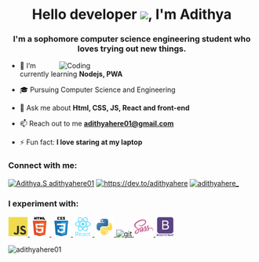 <h1 align="center">Hello developer  <img src="https://github.com/TheDudeThatCode/TheDudeThatCode/blob/master/Assets/Hi.gif" width="29px">, I'm Adithya</h1>
<h3 align="center">I'm a sophomore computer science engineering student who loves trying out new things.</h3>

<img align="right" alt="Coding" width="400" src="https://cdn.dribbble.com/users/2646423/screenshots/5507196/computer.gif">

- 🌱 I’m currently learning **Nodejs, PWA**

- 🎓 Pursuing Computer Science and Engineering

- 💬 Ask me about **Html, CSS, JS, React and front-end**

- 📫 Reach out to me **adithyahere01@gmail.com**

- ⚡ Fun fact: **I love staring at my laptop**

<h3 align="left">Connect with me:</h3>
<p align="left">
<a href="https://linkedin.com/in/adithyahere/" target="blank"><img align="center" src="https://cdn.jsdelivr.net/npm/simple-icons@3.0.1/icons/linkedin.svg" alt="Adithya.S adithyahere01" height="30" width="40" /></a> 
<!--<a href="https://twitter.com/adithyahere_" target="blank"><img align="center" src="https://cdn.jsdelivr.net/npm/simple-icons@3.0.1/icons/twitter.svg" alt="Adithya.S adithyahere01" height="30" width="40" /></a>-->
<a href="https://dev.to/adithyahere" target="blank"><img align="center" src="https://cdn.jsdelivr.net/npm/simple-icons@3.0.1/icons/dev-dot-to.svg" alt="https://dev.to/adithyahere" height="30" width="40" /></a>
<a href="https://instagram.com/adithyahere_/?hl=en" target="blank"><img align="center" src="https://cdn.jsdelivr.net/npm/simple-icons@3.0.1/icons/instagram.svg" alt="adithyahere_" height="30" width="40" /></a>
 
 
<!--<a href="https://linkedin.com/in/adithyahere/" target="blank"><img align="center" src="https://raw.githubusercontent.com/rahuldkjain/github-profile-readme-generator/master/src/images/icons/Social/linked-in-alt.svg" alt="https://www.linkedin.com/in/adithyahere/" height="30" width="40" /></a>
 <a href="https://twitter.com/adithyahere_" target="blank"><img align="center" src="https://raw.githubusercontent.com/rahuldkjain/github-profile-readme-generator/master/src/images/icons/Social/twitter.svg" alt="https://twitter.com/adithya" height="30" width="40" /></a>-->
 <!--<a href="https://instagram.com/adithyahere_/?hl=en" target="blank"><img align="center" src="https://raw.githubusercontent.com/rahuldkjain/github-profile-readme-generator/master/src/images/icons/Social/instagram.svg" alt="https://www.instagram.com/adithyahere_/?hl=en" height="30" width="40" /></a>-->

</p>

<h3 align="left">I experiment with:</h3>
<p align="left">
 <a href="https://developer.mozilla.org/en-US/docs/Web/JavaScript" target="_blank"> <img src="https://raw.githubusercontent.com/devicons/devicon/master/icons/javascript/javascript-original.svg" alt="javascript" width="40" height="40"/> </a>
<a href="https://www.w3.org/html/" target="_blank"> <img src="https://raw.githubusercontent.com/devicons/devicon/master/icons/html5/html5-original-wordmark.svg" alt="html5" width="40" height="40"/> </a> 
<a href="https://www.w3schools.com/css/" target="_blank"> <img src="https://raw.githubusercontent.com/devicons/devicon/master/icons/css3/css3-original-wordmark.svg" alt="css3" width="40" height="40"/> </a>
<a href="https://reactjs.org/" target="_blank"> <img src="https://raw.githubusercontent.com/devicons/devicon/master/icons/react/react-original-wordmark.svg" alt="react" width="40" height="40"/> </a>
<a href="https://www.python.org" target="_blank"> <img src="https://raw.githubusercontent.com/devicons/devicon/master/icons/python/python-original.svg" alt="python" width="40" height="40"/> </a> 
<a href="https://git-scm.com/" target="_blank"> <img src="https://www.vectorlogo.zone/logos/git-scm/git-scm-icon.svg" alt="git" width="40" height="40"/> </a> <a href="https://sass-lang.com" target="_blank"> <img src="https://raw.githubusercontent.com/devicons/devicon/master/icons/sass/sass-original.svg" alt="sass" width="40" height="40"/> </a>
<a href="https://getbootstrap.com" target="_blank"> <img src="https://raw.githubusercontent.com/devicons/devicon/master/icons/bootstrap/bootstrap-plain-wordmark.svg" alt="bootstrap" width="40" height="40"/> </a>

 </p>

<p><img align="center" src="https://github-readme-stats.vercel.app/api/top-langs?username=adithyahere01&show_icons=true&locale=en&layout=compact" alt="adithyahere01" /></p>

